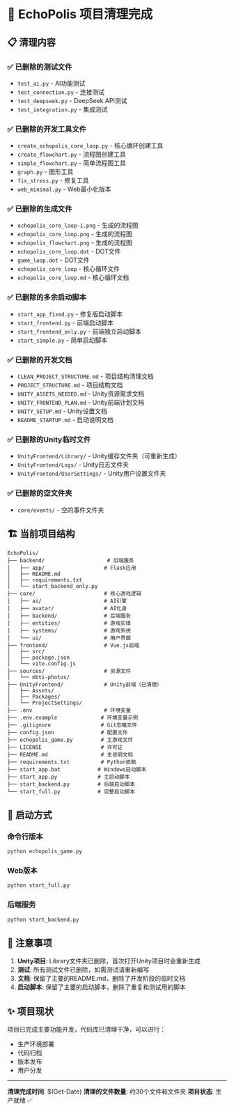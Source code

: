# 🧹 EchoPolis 项目清理完成

## 📋 清理内容

### ✅ 已删除的测试文件
- `test_ai.py` - AI功能测试
- `test_connection.py` - 连接测试
- `test_deepseek.py` - DeepSeek API测试
- `test_integration.py` - 集成测试

### ✅ 已删除的开发工具文件
- `create_echopolis_core_loop.py` - 核心循环创建工具
- `create_flowchart.py` - 流程图创建工具
- `simple_flowchart.py` - 简单流程图工具
- `graph.py` - 图形工具
- `fix_stress.py` - 修复工具
- `web_minimal.py` - Web最小化版本

### ✅ 已删除的生成文件
- `echopolis_core_loop-1.png` - 生成的流程图
- `echopolis_core_loop.png` - 生成的流程图
- `echopolis_flowchart.png` - 生成的流程图
- `echopolis_core_loop.dot` - DOT文件
- `game_loop.dot` - DOT文件
- `echopolis_core_loop` - 核心循环文件
- `echopolis_core_loop.md` - 核心循环文档

### ✅ 已删除的多余启动脚本
- `start_app_fixed.py` - 修复版启动脚本
- `start_frontend.py` - 前端启动脚本
- `start_frontend_only.py` - 前端独立启动脚本
- `start_simple.py` - 简单启动脚本

### ✅ 已删除的开发文档
- `CLEAN_PROJECT_STRUCTURE.md` - 项目结构清理文档
- `PROJECT_STRUCTURE.md` - 项目结构文档
- `UNITY_ASSETS_NEEDED.md` - Unity资源需求文档
- `UNITY_FRONTEND_PLAN.md` - Unity前端计划文档
- `UNITY_SETUP.md` - Unity设置文档
- `README_STARTUP.md` - 启动说明文档

### ✅ 已删除的Unity临时文件
- `UnityFrontend/Library/` - Unity缓存文件夹（可重新生成）
- `UnityFrontend/Logs/` - Unity日志文件夹
- `UnityFrontend/UserSettings/` - Unity用户设置文件夹

### ✅ 已删除的空文件夹
- `core/events/` - 空的事件文件夹

## 🏗️ 当前项目结构

```
EchoPolis/
├── backend/                    # 后端服务
│   ├── app/                   # Flask应用
│   ├── README.md
│   ├── requirements.txt
│   └── start_backend_only.py
├── core/                      # 核心游戏逻辑
│   ├── ai/                    # AI引擎
│   ├── avatar/                # AI化身
│   ├── backend/               # 后端服务
│   ├── entities/              # 游戏实体
│   ├── systems/               # 游戏系统
│   └── ui/                    # 用户界面
├── frontend/                  # Vue.js前端
│   ├── src/
│   ├── package.json
│   └── vite.config.js
├── sources/                   # 资源文件
│   └── mbti-photos/
├── UnityFrontend/             # Unity前端（已清理）
│   ├── Assets/
│   ├── Packages/
│   └── ProjectSettings/
├── .env                       # 环境变量
├── .env.example              # 环境变量示例
├── .gitignore                # Git忽略文件
├── config.json               # 配置文件
├── echopolis_game.py         # 主游戏文件
├── LICENSE                   # 许可证
├── README.md                 # 主说明文档
├── requirements.txt          # Python依赖
├── start_app.bat            # Windows启动脚本
├── start_app.py             # 主启动脚本
├── start_backend.py         # 后端启动脚本
└── start_full.py            # 完整启动脚本
```

## 🚀 启动方式

### 命令行版本
```bash
python echopolis_game.py
```

### Web版本
```bash
python start_full.py
```

### 后端服务
```bash
python start_backend.py
```

## 📝 注意事项

1. **Unity项目**: Library文件夹已删除，首次打开Unity项目时会重新生成
2. **测试**: 所有测试文件已删除，如需测试请重新编写
3. **文档**: 保留了主要的README.md，删除了开发阶段的临时文档
4. **启动脚本**: 保留了主要的启动脚本，删除了重复和测试用的脚本

## ✨ 项目现状

项目已完成主要功能开发，代码库已清理干净，可以进行：
- 生产环境部署
- 代码归档
- 版本发布
- 用户分发

---

**清理完成时间**: $(Get-Date)
**清理的文件数量**: 约30个文件和文件夹
**项目状态**: 生产就绪 ✅